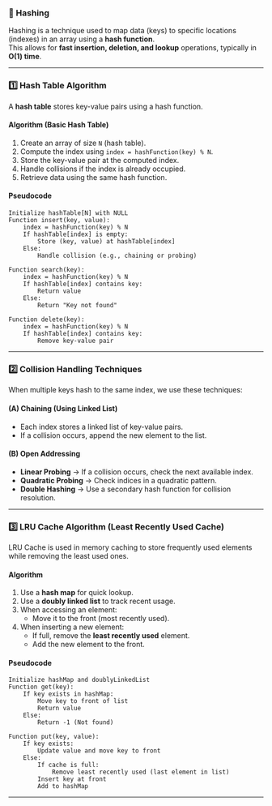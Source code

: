 ### **🔹 Hashing**
Hashing is a technique used to map data (keys) to specific locations (indexes) in an array using a **hash function**.  
This allows for **fast insertion, deletion, and lookup** operations, typically in **O(1) time**.

---

### **1️⃣ Hash Table Algorithm**
A **hash table** stores key-value pairs using a hash function.

#### **Algorithm (Basic Hash Table)**
1. Create an array of size `N` (hash table).
2. Compute the index using `index = hashFunction(key) % N`.
3. Store the key-value pair at the computed index.
4. Handle collisions if the index is already occupied.
5. Retrieve data using the same hash function.

#### **Pseudocode**
```plaintext
Initialize hashTable[N] with NULL
Function insert(key, value):
    index = hashFunction(key) % N
    If hashTable[index] is empty:
        Store (key, value) at hashTable[index]
    Else:
        Handle collision (e.g., chaining or probing)

Function search(key):
    index = hashFunction(key) % N
    If hashTable[index] contains key:
        Return value
    Else:
        Return "Key not found"

Function delete(key):
    index = hashFunction(key) % N
    If hashTable[index] contains key:
        Remove key-value pair
```

---

### **2️⃣ Collision Handling Techniques**
When multiple keys hash to the same index, we use these techniques:

#### **(A) Chaining (Using Linked List)**
- Each index stores a linked list of key-value pairs.
- If a collision occurs, append the new element to the list.

#### **(B) Open Addressing**
- **Linear Probing** → If a collision occurs, check the next available index.
- **Quadratic Probing** → Check indices in a quadratic pattern.
- **Double Hashing** → Use a secondary hash function for collision resolution.

---

### **3️⃣ LRU Cache Algorithm (Least Recently Used Cache)**
LRU Cache is used in memory caching to store frequently used elements while removing the least used ones.

#### **Algorithm**
1. Use a **hash map** for quick lookup.
2. Use a **doubly linked list** to track recent usage.
3. When accessing an element:
   - Move it to the front (most recently used).
4. When inserting a new element:
   - If full, remove the **least recently used** element.
   - Add the new element to the front.

#### **Pseudocode**
```plaintext
Initialize hashMap and doublyLinkedList
Function get(key):
    If key exists in hashMap:
        Move key to front of list
        Return value
    Else:
        Return -1 (Not found)

Function put(key, value):
    If key exists:
        Update value and move key to front
    Else:
        If cache is full:
            Remove least recently used (last element in list)
        Insert key at front
        Add to hashMap
```

---